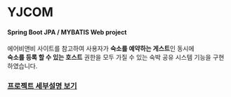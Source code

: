 # YJCOM
#### Spring Boot JPA / MYBATIS Web project
에어비앤비 사이트를 참고하여 사용자가 **숙소를 예약하는 게스트**인 동시에   
**숙소를 등록 할 수 있는 호스트** 권한을 모두 가질 수 있는 숙박 공유 시스템 기능을 구현하였습니다.

### [프로젝트 세부설명 보기](https://github.com/yooooonjin/YJCOM/blob/master/YJCOM_project.pdf)

